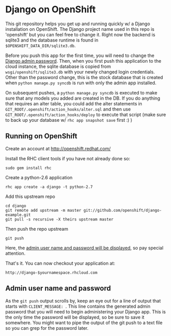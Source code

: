 Django on OpenShift
===================

This git repository helps you get up and running quickly w/ a Django
installation on OpenShift.  The Django project name used in this repo
is 'openshift' but you can feel free to change it.  Right now the
backend is sqlite3 and the database runtime is found in
`$OPENSHIFT_DATA_DIR/sqlite3.db`.

Before you push this app for the first time, you will need to change
the [Django admin password](#admin-user-name-and-password).
Then, when you first push this
application to the cloud instance, the sqlite database is copied from
`wsgi/openshift/sqlite3.db` with your newly changed login
credentials. Other than the password change, this is the stock
database that is created when `python manage.py syncdb` is run with
only the admin app installed.

On subsequent pushes, a `python manage.py syncdb` is executed to make
sure that any models you added are created in the DB.  If you do
anything that requires an alter table, you could add the alter
statements in `GIT_ROOT/.openshift/action_hooks/alter.sql` and then use
`GIT_ROOT/.openshift/action_hooks/deploy` to execute that script (make
sure to back up your database w/ `rhc app snapshot save` first :) )


Running on OpenShift
--------------------

Create an account at http://openshift.redhat.com/

Install the RHC client tools if you have not already done so:
    
    sudo gem install rhc

Create a python-2.6 application

    rhc app create -a django -t python-2.7

Add this upstream repo

    cd django
    git remote add upstream -m master git://github.com/openshift/django-example.git
    git pull -s recursive -X theirs upstream master

Then push the repo upstream

    git push

Here, the [admin user name and password will be displayed](#admin-user-name-and-password), so pay
special attention.
	
That's it. You can now checkout your application at:

    http://django-$yournamespace.rhcloud.com

Admin user name and password
----------------------------
As the `git push` output scrolls by, keep an eye out for a
line of output that starts with `CLIENT_MESSAGE: `. This line
contains the generated admin password that you will need to begin
administering your Django app. This is the only time the password
will be displayed, so be sure to save it somewhere. You might want 
to pipe the output of the git push to a text file so you can grep for
the password later.
